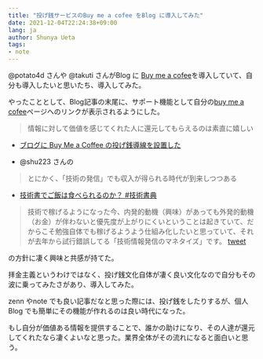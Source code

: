 ```yaml
---
title: "投げ銭サービスのBuy me a cofee をBlog に導入してみた"
date: 2021-12-04T22:24:38+09:00
lang: ja
author: Shunya Ueta
tags:
- note
---
```


@potato4d さんや @takuti さんがBlog に [Buy me a cofee](https://www.buymeacoffee.com/)を導入していて、自分も導入したいと思いたち、導入してみた。

やったこととして、Blog記事の末尾に、サポート機能として自分の[buy me a cofee](https://www.buymeacoffee.com/hurutoriya)ページへのリンクが表示されるようにした。

> 情報に対して価値を感じてくれた人に還元してもらえるのは素直に嬉しい

- [ブログに Buy Me a Coffee の投げ銭導線を設置した](https://d.potato4d.me/entry/20200921-buy-me-a-coffee/)

+ @shu223 さんの

> とにかく、「技術の発信」でも収入が得られる時代が到来しつつある

- [技術書でご飯は食べられるのか？ #技術書典](https://shu223.hatenablog.com/entry/2018/10/09/222341)


> 技術で稼げるようになった今、内発的動機（興味）があっても外発的動機（お金）が伴わないと優先度が上がりにくいということは起きていて、だからこそ勉強自体でも稼げるようよう仕組み化したいと思っていて、それが去年から試行錯誤してる「技術情報発信のマネタイズ」です。
[tweet](https://twitter.com/shu223/status/1081721364250165248)

の方針に凄く興味と共感が持てた。

拝金主義というわけではなく、投げ銭文化自体が凄く良い文化なので自分もその波に乗ってみたさがあり、導入してみた。

zenn やnote でも良い記事だなと思った際には、投げ銭をしたりするが、個人Blog でも簡単にその機能が作れるのは良い時代になった。

もし自分が価値ある情報を提供することで、誰かの助けになり、その人達が還元してくれたなら凄くよいなと思った。業界全体がその流れになると面白いと思う。
